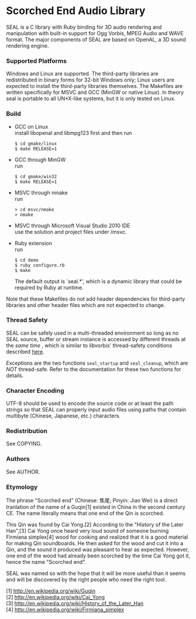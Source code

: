 Scorched End Audio Library
==========================

SEAL is a C library with Ruby binding for 3D audio rendering and manipulation
with built-in support for Ogg Vorbis, MPEG Audio and WAVE format. The major
components of SEAL are based on OpenAL, a 3D sound rendering engine.

### Supported Platforms

Windows and Linux are supported. The third-party libraries are redistributed
in binary forms for 32-bit Windows only; Linux users are expected to install
the third-party libraries themselves. The Makefiles are written specifically
for MSVC and GCC (MinGW or native Linux). In theory seal is portable to all
UN*X-like systems, but it is only tested on Linux.

### Build

-   GCC on Linux  
    install libopenal and libmpg123 first and then run  

        $ cd gmake/linux
        $ make RELEASE=1

-   GCC through MinGW  
    run

        $ cd gmake/win32
        $ make RELEASE=1

-   MSVC through nmake  
    run

        > cd msvc/nmake
        > nmake

-   MSVC through Microsoft Visual Studio 2010 IDE  
    use the solution and project files under /msvc.

-   Ruby extension  
    run

        $ cd demo
        $ ruby configure.rb
        $ make
        
    The default output is `seal.*', which is a dynamic library that could be
    required by Ruby at runtime.

Note that these Makefiles do not add header dependencies for third-party
libraries and other header files which are not expected to change.

### Thread Safety

SEAL can be safely used in a multi-threaded environment so long as no SEAL
source, buffer or stream instance is accessed by different threads at the
*same time* , which is similar to libvorbis' thread-safety conditions
described [here](http://xiph.org/vorbis/doc/vorbisfile/threads.html).

Exceptions are the two functions `seal_startup` and `seal_cleanup`, which are
*NOT* thread-safe. Refer to the documentation for these two functions for
details.

### Character Encoding

UTF-8 should be used to encode the source code or at least the path strings so
that SEAL can properly input audio files using paths that contain multibyte
(Chinese, Japanese, etc.) characters.

### Redistribution

See COPYING.

### Authors

See AUTHOR.

### Etymology

The phrase "Scorched end" (Chinese: 焦尾; Pinyin: Jiao Wei) is a direct
tranlation of the name of a Guqin[1] existed in China in the second
century CE. The name literally means that one end of the Qin is scorched.

This Qin was found by Cai Yong.[2] According to the "History of the Later
Han",[3] Cai Yong once heard very loud sound of someone burning Firmiana
simplex[4] wood for cooking and realized that it is a good material for
making Qin soundboards. He then asked for the wood and cut it into a Qin,
and the sound it produced was pleasant to hear as expected. However, one
end of the wood had already been scorched by the time Cai Yong got it,
hence the name "Scorched end".

SEAL was named so with the hope that it will be more useful than it seems
and will be discovered by the right people who need the right tool.

[1] http://en.wikipedia.org/wiki/Guqin  
[2] http://en.wikipedia.org/wiki/Cai_Yong  
[3] http://en.wikipedia.org/wiki/History_of_the_Later_Han  
[4] http://en.wikipedia.org/wiki/Firmiana_simplex  
